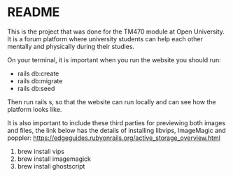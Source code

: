 # README
This is the project that was done for the TM470 module at Open University. It is a forum platform where university students can help each other mentally and physically during their studies.

On your terminal, it is important when you run the website you should run:
  - rails db:create
  - rails db:migrate
  - rails db:seed

Then run rails s, so that the website can run locally and can see how the platform looks like.


It is also important to include these third parties for previewing both images and files, the link below has the details of installing libvips, ImageMagic and poppler:
https://edgeguides.rubyonrails.org/active_storage_overview.html

1. brew install vips
2. brew install imagemagick
3. brew install ghostscript
